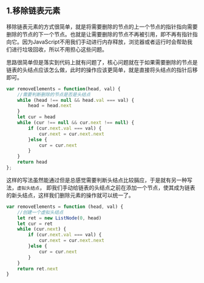 ## 1.移除链表元素

移除链表元素的方式很简单，就是将需要删除的节点的上一个节点的指针指向需要删除的节点的下一个节点。也就是让需要删除的节点不再被引用，即不再有指针指向它。因为JavaScript不用我们手动进行内存释放，浏览器或者运行时会帮助我们进行垃圾回收，所以不用担心这些问题。

思路很简单但是落实到代码上就有问题了，核心问题就在于如果需要删除的节点是链表的头结点应该怎么做，此时的操作应该更简单，就是直接将头结点的指针后移即可。

```javascript
var removeElements = function(head, val) {
    //需要判断删除的节点是否是头结点
    while (head !== null && head.val === val) {
        head = head.next
    }
    let cur = head
    while (cur !== null && cur.next !== null) {
        if (cur.next.val === val) {
            cur.next = cur.next.next
        }else {
            cur = cur.next
        }
    }
    return head
};
```

这样的写法虽然能通过但是总感觉需要判断头结点比较膈应，于是就有另一种写法，`虚拟头结点`， 即我们手动给链表的头结点之前在添加一个节点，使其成为链表的新头结点，这样我们删除元素的操作就可以统一了。

```javascript
var removeElements = function (head, val) {
    //创建一个虚拟头结点
    let ret = new ListNode(0, head)
    let cur = ret
    while (cur.next) {
        if (cur.next.val === val) {
            cur.next = cur.next.next
        }else {
            cur = cur.next
        }
    }
    return ret.next
}
```

